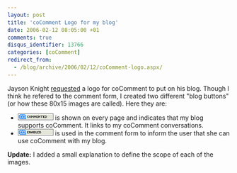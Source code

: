 ```yaml
---
layout: post
title: 'coComment Logo for my blog'
date: 2006-02-12 08:05:00 +01
comments: true
disqus_identifier: 13766
categories: [coComment]
redirect_from:
  - /blog/archive/2006/02/12/coComment-logo.aspx/
---
```


Jayson Knight [requested](/archive/2006/02/12/more-cocomment/) a logo for coComment to put on his blog. Though I think he refered to the comment form, I created two different "blog buttons" (or how these 80x15 images are called). Here they are:

-   ![](/files/archive/cocomment.gif) is shown on every page and indicates that my blog supports coComment. It links to my coComment conversations.
-   ![](/files/archive/coenabled.gif) is used in the comment form to inform the user that she can use coComment with my blog.

**Update:** I added a small explanation to define the scope of each of the images.

